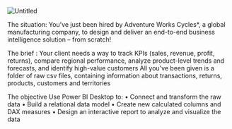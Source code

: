 ![Untitled](https://github.com/vijayasaravana/Road-adventure-sales-dashboard/assets/107205525/d66b753d-f32f-4387-9ec9-ae7a0c62ea99)





The situation:
          You’ve just been hired by Adventure Works Cycles*, a global manufacturing company, to design and deliver an end-to-end business intelligence solution – from scratch!


          
The brief :
    Your client needs a way to track KPIs (sales, revenue, profit, returns), compare regional performance, analyze product-level trends and forecasts, and identify high-value customers
All you’ve been given is a folder of raw csv files, containing information about transactions, returns, products, customers and territories



The objective
  Use Power BI Desktop to:
• Connect and transform the raw data
• Build a relational data model
• Create new calculated columns and DAX measures
• Design an interactive report to analyze and visualize the data
